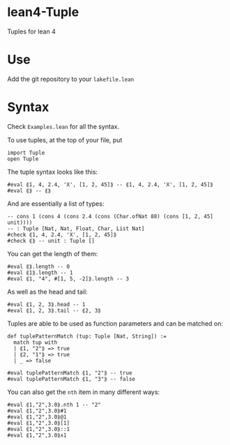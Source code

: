 # lean4-Tuple
Tuples for lean 4

# Use
Add the git repository to your `lakefile.lean`

# Syntax
Check `Examples.lean` for all the syntax.

To use tuples, at the top of your file, put 
```lean
import Tuple
open Tuple
```

The tuple syntax looks like this:
```lean
#eval ⟪1, 4, 2.4, 'X', [1, 2, 45]⟫ -- ⟪1, 4, 2.4, 'X', [1, 2, 45]⟫
#eval ⟪⟫ -- ⟪⟫
```

And are essentially a list of types:
```lean
-- cons 1 (cons 4 (cons 2.4 (cons (Char.ofNat 88) (cons [1, 2, 45] unit)))) 
-- : Tuple [Nat, Nat, Float, Char, List Nat]
#check ⟪1, 4, 2.4, 'X', [1, 2, 45]⟫ 
#check ⟪⟫ -- unit : Tuple []
```

You can get the length of them:
```lean
#eval ⟪⟫.length -- 0
#eval ⟪1⟫.length -- 1
#eval ⟪1, "4", #[1, 5, -2]⟫.length -- 3
```

As well as the head and tail:
```lean
#eval ⟪1, 2, 3⟫.head -- 1
#eval ⟪1, 2, 3⟫.tail -- ⟪2, 3⟫
```

Tuples are able to be used as function parameters and can be matched on:
```lean
def tuplePatternMatch (tup: Tuple [Nat, String]) :=
  match tup with
  | ⟪1, "2"⟫ => true
  | ⟪2, "1"⟫ => true
  | _ => false

#eval tuplePatternMatch ⟪1, "2"⟫ -- true
#eval tuplePatternMatch ⟪1, "3"⟫ -- false
```

You can also get the `nth` item in many different ways:
```lean
#eval ⟪1,"2",3.0⟫.nth 1 -- "2"
#eval ⟪1,"2",3.0⟫#1
#eval ⟪1,"2",3.0⟫@1
#eval ⟪1,"2",3.0⟫[1]
#eval ⟪1,"2",3.0⟫::1
#eval ⟪1,"2",3.0⟫∧1
```
